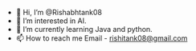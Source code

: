 - 👋 Hi, I’m @Rishabhtank08
- 👀 I’m interested in AI.
- 🌱 I’m currently learning Java and python.
- 📫 How to reach me Email - rishitank08@gmail.com
